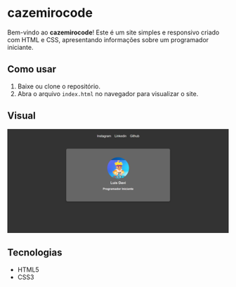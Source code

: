 # cazemirocode

Bem-vindo ao **cazemirocode**! Este é um site simples e responsivo criado com HTML e CSS, apresentando informações sobre um programador iniciante.

## Como usar

1. Baixe ou clone o repositório.
2. Abra o arquivo `index.html` no navegador para visualizar o site.

## Visual

![Visual do site](readme.png)

## Tecnologias

- HTML5
- CSS3